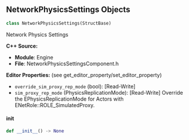 ## NetworkPhysicsSettings Objects

```python
class NetworkPhysicsSettings(StructBase)
```

Network Physics Settings

**C++ Source:**

- **Module**: Engine
- **File**: NetworkPhysicsSettingsComponent.h

**Editor Properties:** (see get_editor_property/set_editor_property)

- ``override_sim_proxy_rep_mode`` (bool):  [Read-Write]
- ``sim_proxy_rep_mode`` (PhysicsReplicationMode):  [Read-Write] Override the EPhysicsReplicationMode for Actors with ENetRole::ROLE_SimulatedProxy.

<a id="unreal.NetworkPhysicsSettings.__init__"></a>

#### __init__

```python
def __init__() -> None
```

<a id="unreal.NetworkPhysicsSettingsDefaultReplication"></a>